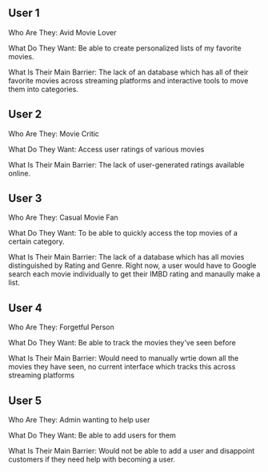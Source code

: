## User 1

Who Are They: Avid Movie Lover


What Do They Want: Be able to create personalized lists of my favorite movies.


What Is Their Main Barrier: The lack of an database which has all of their favorite movies across streaming platforms and interactive tools to move them into categories. 

## User 2 
Who Are They: Movie Critic


What Do They Want: Access user ratings of various movies 


What Is Their Main Barrier: The lack of user-generated ratings available online. 

## User 3
Who Are They: Casual Movie Fan


What Do They Want: To be able to quickly access the top movies of a certain category. 


What Is Their Main Barrier: The lack of a database which has all movies distinguished by Rating and Genre. Right now, a user would have to Google search each movie individually to get their IMBD rating and manaully make a list. 

## User 4
Who Are They: Forgetful Person


What Do They Want: Be able to track the movies they've seen before


What Is Their Main Barrier: Would need to manually wrtie down all the movies they have seen, no current interface which tracks this across streaming platforms 


## User 5
Who Are They: Admin wanting to help user


What Do They Want: Be able to add users for them


What Is Their Main Barrier: Would not be able to add a user and disappoint customers if they need help with becoming a user. 

